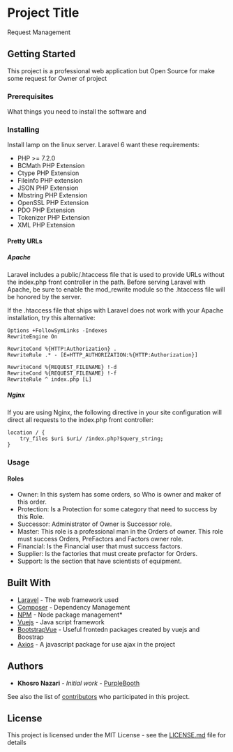# Project Title

Request Management

## Getting Started

This project is a professional web application but Open Source for make some request for Owner of project


### Prerequisites

What things you need to install the software and 

### Installing

Install lamp on the linux server.
Laravel 6 want these requirements:

- PHP >= 7.2.0
- BCMath PHP Extension
- Ctype PHP Extension
- Fileinfo PHP extension
- JSON PHP Extension
- Mbstring PHP Extension
- OpenSSL PHP Extension
- PDO PHP Extension
- Tokenizer PHP Extension
- XML PHP Extension 

#### Pretty URLs
##### Apache
Laravel includes a public/.htaccess file that is used to provide URLs without the index.php front controller in the path. Before serving Laravel with Apache, be sure to enable the mod_rewrite module so the .htaccess file will be honored by the server.

If the .htaccess file that ships with Laravel does not work with your Apache installation, try this alternative:

    Options +FollowSymLinks -Indexes
    RewriteEngine On
    
    RewriteCond %{HTTP:Authorization} .
    RewriteRule .* - [E=HTTP_AUTHORIZATION:%{HTTP:Authorization}]
    
    RewriteCond %{REQUEST_FILENAME} !-d
    RewriteCond %{REQUEST_FILENAME} !-f
    RewriteRule ^ index.php [L]

##### Nginx
If you are using Nginx, the following directive in your site configuration will direct all requests to the index.php front controller:

    location / {
        try_files $uri $uri/ /index.php?$query_string;
    }


### Usage

#### Roles
- Owner: In this system has some orders, so Who is owner and maker of this order. 
- Protection: Is a Protection for some category that need to success by this Role.
- Successor: Administrator of Owner is Successor role.
- Master: This role is a professional man in the Orders of owner. This role must success Orders, 
PreFactors and Factors owner role.
- Financial: Is the Financial user that must success factors. 
- Supplier: Is the factories that must create prefactor for Orders.
- Support: Is the section that have scientists of equipment.


## Built With

* [Laravel](https://laravel.com/) - The web framework used
* [Composer](https://getcomposer.org/) - Dependency Management
* [NPM](https://www.npmjs.com/) - Node package management* 
* [Vuejs](https://vuejs.org/) - Java script framework
* [BootstrapVue](https://bootstrap-vue.js.org/) - Useful frontedn packages created by vuejs and Boostrap
* [Axios](https://github.com/axios/axios) - A javascript package for use ajax in the project

<!-- ## Contributing

Please read [CONTRIBUTING.md](https://gist.github.com/PurpleBooth/b24679402957c63ec426) for details on our code of conduct, and the process for submitting pull requests to us.

## Versioning

We use [SemVer](http://semver.org/) for versioning. For the versions available, see the [tags on this repository](https://github.com/your/project/tags).  -->

## Authors

* **Khosro Nazari** - *Initial work* - [PurpleBooth](https://github.com/khosronz)

See also the list of [contributors](https://github.com/khosronz/request-management/contributors) who participated in this project.

## License

This project is licensed under the MIT License - see the [LICENSE.md](LICENSE.md) file for details

<!-- ## Acknowledgments

* Hat tip to anyone whose code was used
* Inspiration
* etc -->

